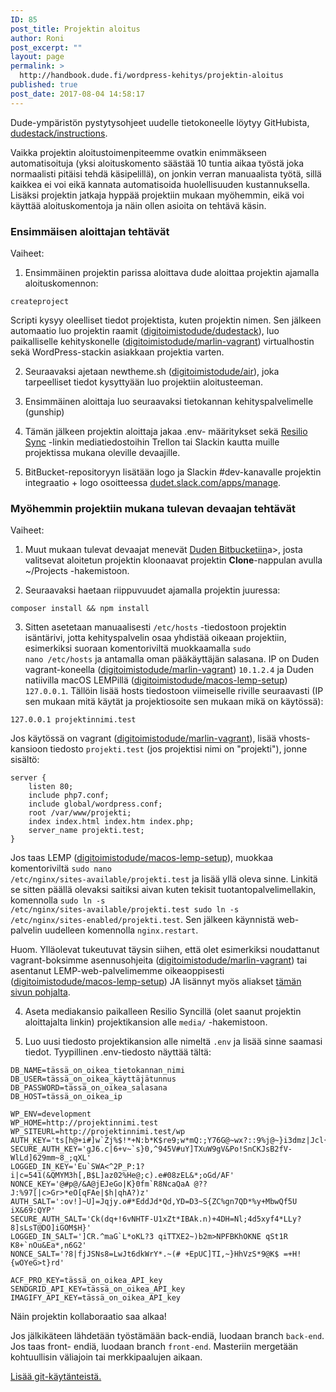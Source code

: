 ```yaml
---
ID: 85
post_title: Projektin aloitus
author: Roni
post_excerpt: ""
layout: page
permalink: >
  http://handbook.dude.fi/wordpress-kehitys/projektin-aloitus
published: true
post_date: 2017-08-04 14:58:17
---
```

Dude-ympäristön pystytysohjeet uudelle tietokoneelle löytyy GitHubista, <a href="https://github.com/digitoimistodude/dudestack-instructions" class="github">dudestack/instructions</a>.

Vaikka projektin aloitustoimenpiteemme ovatkin enimmäkseen automatisoituja (yksi aloituskomento säästää 10 tuntia aikaa työstä joka normaalisti pitäisi tehdä käsipelillä), on jonkin verran manuaalista työtä, sillä kaikkea ei voi eikä kannata automatisoida huolellisuuden kustannuksella. Lisäksi projektin jatkaja hyppää projektiin mukaan myöhemmin, eikä voi käyttää aloituskomentoja ja näin ollen asioita on tehtävä käsin.

<h3>Ensimmäisen aloittajan tehtävät</h3>

Vaiheet:

1. Ensimmäinen projektin parissa aloittava dude aloittaa projektin ajamalla aloituskomennon:

<pre class="language-bash"><code>createproject</code></pre>

Scripti kysyy oleelliset tiedot projektista, kuten projektin nimen. Sen jälkeen automaatio luo projektin raamit (<a class="github" href="https://github.com/digitoimistodude/dudestack">digitoimistodude/dudestack</a>), luo paikalliselle kehityskonelle (<a class="github" href="https://github.com/digitoimistodude/marlin-vagrant">digitoimistodude/marlin-vagrant</a>) virtualhostin sekä WordPress-stackin asiakkaan projektia varten.

2. Seuraavaksi ajetaan newtheme.sh (<a class="github" href="https://github.com/digitoimistodude/air">digitoimistodude/air</a>), joka tarpeelliset tiedot kysyttyään luo projektiin aloitusteeman.

3. Ensimmäinen aloittaja luo seuraavaksi tietokannan kehityspalvelimelle (gunship)

4. Tämän jälkeen projektin aloittaja jakaa .env- määritykset sekä <a href="https://www.resilio.com/individuals/">Resilio Sync</a> -linkin mediatiedostoihin Trellon tai Slackin kautta muille projektissa mukana oleville devaajille.

5. BitBucket-repositoryyn lisätään logo ja Slackin #dev-kanavalle projektin integraatio + logo osoitteessa <a href="https://dudet.slack.com/apps/manage">dudet.slack.com/apps/manage</a>.

<h3>Myöhemmin projektiin mukana tulevan devaajan tehtävät</h3>

Vaiheet:

1. Muut mukaan tulevat devaajat menevät <a href="http://bitbucket.org/digitoimistodudeoy/">Duden Bitbucketiin</a>a>, josta valitsevat aloitetun projektin kloonaavat projektin <b>Clone</b>-nappulan avulla ~/Projects -hakemistoon.

2. Seuraavaksi haetaan riippuvuudet ajamalla projektin juuressa: 

<pre class="language-bash"><code>composer install && npm install</code></pre> 

3. Sitten asetetaan manuaalisesti <code>/etc/hosts</code> -tiedostoon projektin isäntärivi, jotta kehityspalvelin osaa yhdistää oikeaan projektiin, esimerkiksi suoraan komentoriviltä muokkaamalla <code>sudo nano /etc/hosts</code> ja antamalla oman pääkäyttäjän salasana. IP on Duden vagrant-koneella (<a class="github" href="https://github.com/digitoimistodude/marlin-vagrant">digitoimistodude/marlin-vagrant</a>) <code>10.1.2.4</code> ja Duden natiivilla macOS LEMPillä (<a class="github" href="https://github.com/digitoimistodude/macos-lemp-setup">digitoimistodude/macos-lemp-setup</a>) <code>127.0.0.1</code>. Tällöin lisää hosts tiedostoon viimeiselle riville seuraavasti (IP sen mukaan mitä käytät ja projektiosoite sen mukaan mikä on käytössä):

<pre class="language-bash"><code>127.0.0.1 projektinnimi.test</code></pre>

Jos käytössä on vagrant (<a class="github" href="https://github.com/digitoimistodude/marlin-vagrant">digitoimistodude/marlin-vagrant</a>), lisää vhosts-kansioon tiedosto <code>projekti.test</code> (jos projektisi nimi on "projekti"), jonne sisältö:

<pre class="language-nginx"><code>server {
    listen 80;
    include php7.conf;
    include global/wordpress.conf;
    root /var/www/projekti;
    index index.html index.htm index.php;
    server_name projekti.test;
}
</code></pre>

Jos taas LEMP (<a class="github" href="https://github.com/digitoimistodude/macos-lemp-setup">digitoimistodude/macos-lemp-setup</a>), muokkaa komentoriviltä <code>sudo nano /etc/nginx/sites-available/projekti.test</code> ja lisää yllä oleva sinne. Linkitä se sitten päällä olevaksi saitiksi aivan kuten tekisit tuotantopalvelimellakin, komennolla <code>sudo ln -s /etc/nginx/sites-available/projekti.test sudo ln -s /etc/nginx/sites-enabled/projekti.test</code>. Sen jälkeen käynnistä web-palvelin uudelleen komennolla <code>nginx.restart</code>.

Huom. Ylläolevat tukeutuvat täysin siihen, että olet esimerkiksi noudattanut vagrant-boksimme asennusohjeita (<a class="github" href="https://github.com/digitoimistodude/marlin-vagrant">digitoimistodude/marlin-vagrant</a>) tai asentanut LEMP-web-palvelimemme oikeaoppisesti (<a class="github" href="https://github.com/digitoimistodude/macos-lemp-setup">digitoimistodude/macos-lemp-setup</a>) JA lisännyt myös aliakset <a href="https://github.com/digitoimistodude/macos-lemp-setup#post-install">tämän sivun pohjalta</a>.

4. Aseta mediakansio paikalleen Resilio Syncillä (olet saanut projektin aloittajalta linkin) projektikansion alle <code>media/</code> -hakemistoon.

5. Luo uusi tiedosto projektikansion alle nimeltä <code>.env</code> ja lisää sinne saamasi tiedot. Tyypillinen .env-tiedosto näyttää tältä:

<pre class="language-bash"><code>DB_NAME=tässä_on_oikea_tietokannan_nimi
DB_USER=tässä_on_oikea_käyttäjätunnus
DB_PASSWORD=tässä_on_oikea_salasana
DB_HOST=tässä_on_oikea_ip

WP_ENV=development
WP_HOME=http://projektinnimi.test
WP_SITEURL=http://projektinnimi.test/wp
AUTH_KEY='ts[h@+i#]w`Zj%$!*+N:b*K$re9;w*mQ:;Y76G@~wx?::9%j@~}i3dmz|Jcl{|'
SECURE_AUTH_KEY='gJ6.c|6+v~`s}0,^945V#uY]TXuW9gV&Po!SnCKJsB2fV-WlLd]629mm~8_;qXL'
LOGGED_IN_KEY='Eu`SWA<^2P_P:1?i|c=541(&QMYM3h[,B$L]az02%He@;c).e#08zEL&*;oGd/AF'
NONCE_KEY='@#p@/&A@jEJeGo|K}0fm`R8NcaQaA @??J:%97[|c>Gr>*eO[qFAe|$h|qhA?)z'
AUTH_SALT=':ov!]~U]=Jqjy.o#*EddJd*Qd,YD=D3~S{ZC%gn7QD*%y+MbwQf5U iX&69:QYP'
SECURE_AUTH_SALT='Ck(dq+!6vNHTF-U1xZt*IBAk.n)+4DH=Nl;4d5xyf4*LLy?8]sLsT@DO]iGOM$H}'
LOGGED_IN_SALT=']CR.^maG`L*oKL?3 qiTTXE2~)b2m>NPFBKhOKNE qSt1R K8+`nOu&Ea*,n6G2'
NONCE_SALT='?8|fjJSNs8=LwJt6dkWrY*.~(# +EpUC]TI,~}HhVzS*9@K$ =+H!{wOYeG>t}rd'

ACF_PRO_KEY=tässä_on_oikea_API_key
SENDGRID_API_KEY=tässä_on_oikea_API_key
IMAGIFY_API_KEY=tässä_on_oikea_API_key</code></pre>

Näin projektin kollaboraatio saa alkaa!

Jos jälkikäteen lähdetään työstämään back-endiä, luodaan branch <code>back-end</code>. Jos taas front- endiä, luodaan branch <code>front-end</code>. Masteriin mergetään kohtuullisin väliajoin tai merkkipaalujen aikaan.

<a href="https://handbook.dude.fi/wordpress-kehitys/git-open-source">Lisää git-käytänteistä.</a>